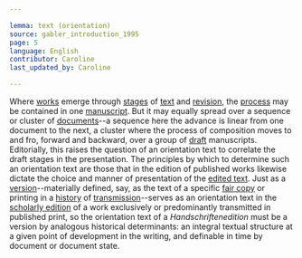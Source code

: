 ```yaml
---

lemma: text (orientation)
source: gabler_introduction_1995
page: 5
language: English
contributor: Caroline
last_updated_by: Caroline

---
```


Where [works](work.html) emerge through [stages](writingStage.html) of [text](text.html) and [revision](revision.html), the [process](writingProcess.html) may be contained in one [manuscript](manuscrpt.html). But it may equally spread over a sequence or cluster of [documents](document.html)--a sequence here the advance is linear from one document to the next, a cluster where the process of composition moves to and fro, forward and backward, over a group of [draft](draft.html) manuscripts. Editorially, this raises the question of an orientation text to correlate the draft stages in the presentation. The principles by which to determine such an orientation text are those that in the edition of published works likewise dictate the choice and manner of presentation of the [edited text](editedText.html). Just as a [version](version.html)--materially defined, say, as the text of a specific [fair copy](fairCopy.html) or printing in a [history](history.html) of [transmission](textualTransmission.html)--serves as an orientation text in the [scholarly edition](editionScholarly.html) of a work exclusively or predominantly transmitted in published print, so the orientation text of a _Handschriftenedition_ must be a version by analogous historical determinants: an integral textual structure at a given point of development in the writing, and definable in time by document or document state.
